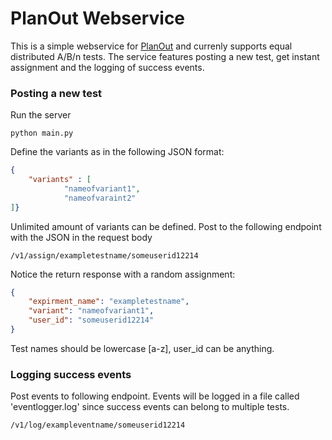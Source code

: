 # PlanOut Webservice

This is a simple webservice for [PlanOut](http://facebook.github.io/planout/) and currenly supports equal distributed A/B/n tests.
The service features posting a new test, get instant assignment and the logging of success events.



### Posting a new test

Run the server 

```
python main.py
```
Define the variants as in the following JSON format:

``` json
{ 
	"variants" : [
    	    "nameofvariant1", 
      		"nameofvaraint2"
]}
```
Unlimited amount of variants can be defined. 
Post to the following endpoint with the JSON in the request body

```
/v1/assign/exampletestname/someuserid12214
```

Notice the return response with a random assignment:

``` json
{
	"expirment_name": "exampletestname",
	"variant": "nameofvariant1",
	"user_id": "someuserid12214"
}
```

Test names should be lowercase [a-z], user_id can be anything.

### Logging success events
Post events to following endpoint. Events will be logged in a file called 'eventlogger.log' since success events can belong to multiple tests.
```
/v1/log/exampleventname/someuserid12214
```